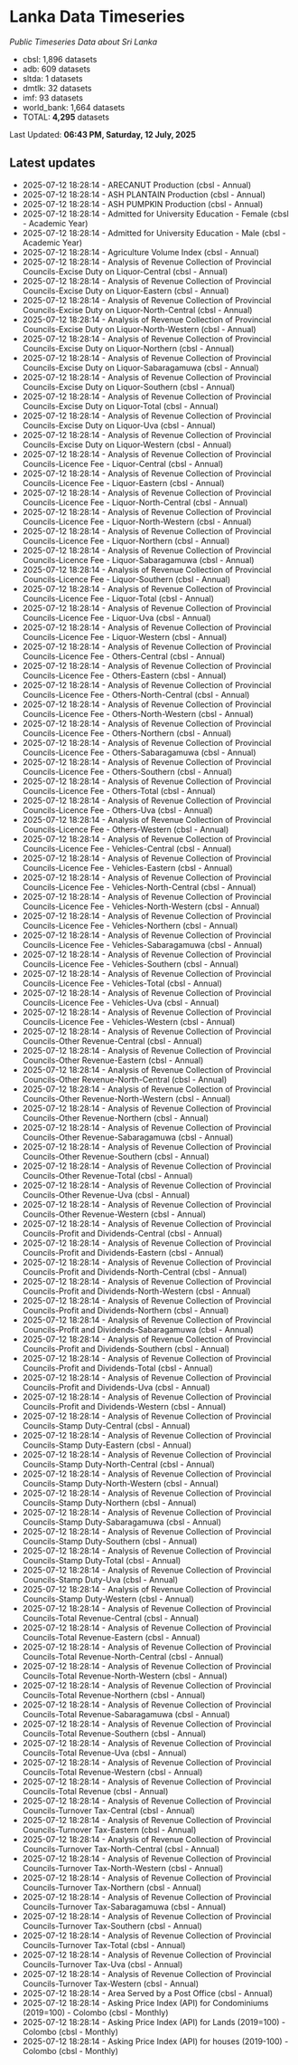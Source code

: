 # Lanka Data Timeseries
*Public Timeseries Data about Sri Lanka*

* cbsl: 1,896 datasets
* adb: 609 datasets
* sltda: 1 datasets
* dmtlk: 32 datasets
* imf: 93 datasets
* world_bank: 1,664 datasets
* TOTAL: **4,295** datasets

Last Updated: **06:43 PM, Saturday, 12 July, 2025**

## Latest updates

* 2025-07-12 18:28:14 - ARECANUT Production (cbsl - Annual)
* 2025-07-12 18:28:14 - ASH PLANTAIN Production (cbsl - Annual)
* 2025-07-12 18:28:14 - ASH PUMPKIN Production (cbsl - Annual)
* 2025-07-12 18:28:14 - Admitted for University Education - Female (cbsl - Academic Year)
* 2025-07-12 18:28:14 - Admitted for University Education - Male (cbsl - Academic Year)
* 2025-07-12 18:28:14 - Agriculture Volume Index (cbsl - Annual)
* 2025-07-12 18:28:14 - Analysis of Revenue Collection of Provincial Councils-Excise Duty on Liquor-Central (cbsl - Annual)
* 2025-07-12 18:28:14 - Analysis of Revenue Collection of Provincial Councils-Excise Duty on Liquor-Eastern (cbsl - Annual)
* 2025-07-12 18:28:14 - Analysis of Revenue Collection of Provincial Councils-Excise Duty on Liquor-North-Central (cbsl - Annual)
* 2025-07-12 18:28:14 - Analysis of Revenue Collection of Provincial Councils-Excise Duty on Liquor-North-Western (cbsl - Annual)
* 2025-07-12 18:28:14 - Analysis of Revenue Collection of Provincial Councils-Excise Duty on Liquor-Northern (cbsl - Annual)
* 2025-07-12 18:28:14 - Analysis of Revenue Collection of Provincial Councils-Excise Duty on Liquor-Sabaragamuwa (cbsl - Annual)
* 2025-07-12 18:28:14 - Analysis of Revenue Collection of Provincial Councils-Excise Duty on Liquor-Southern (cbsl - Annual)
* 2025-07-12 18:28:14 - Analysis of Revenue Collection of Provincial Councils-Excise Duty on Liquor-Total (cbsl - Annual)
* 2025-07-12 18:28:14 - Analysis of Revenue Collection of Provincial Councils-Excise Duty on Liquor-Uva (cbsl - Annual)
* 2025-07-12 18:28:14 - Analysis of Revenue Collection of Provincial Councils-Excise Duty on Liquor-Western (cbsl - Annual)
* 2025-07-12 18:28:14 - Analysis of Revenue Collection of Provincial Councils-Licence Fee - Liquor-Central (cbsl - Annual)
* 2025-07-12 18:28:14 - Analysis of Revenue Collection of Provincial Councils-Licence Fee - Liquor-Eastern (cbsl - Annual)
* 2025-07-12 18:28:14 - Analysis of Revenue Collection of Provincial Councils-Licence Fee - Liquor-North-Central (cbsl - Annual)
* 2025-07-12 18:28:14 - Analysis of Revenue Collection of Provincial Councils-Licence Fee - Liquor-North-Western (cbsl - Annual)
* 2025-07-12 18:28:14 - Analysis of Revenue Collection of Provincial Councils-Licence Fee - Liquor-Northern (cbsl - Annual)
* 2025-07-12 18:28:14 - Analysis of Revenue Collection of Provincial Councils-Licence Fee - Liquor-Sabaragamuwa (cbsl - Annual)
* 2025-07-12 18:28:14 - Analysis of Revenue Collection of Provincial Councils-Licence Fee - Liquor-Southern (cbsl - Annual)
* 2025-07-12 18:28:14 - Analysis of Revenue Collection of Provincial Councils-Licence Fee - Liquor-Total (cbsl - Annual)
* 2025-07-12 18:28:14 - Analysis of Revenue Collection of Provincial Councils-Licence Fee - Liquor-Uva (cbsl - Annual)
* 2025-07-12 18:28:14 - Analysis of Revenue Collection of Provincial Councils-Licence Fee - Liquor-Western (cbsl - Annual)
* 2025-07-12 18:28:14 - Analysis of Revenue Collection of Provincial Councils-Licence Fee - Others-Central (cbsl - Annual)
* 2025-07-12 18:28:14 - Analysis of Revenue Collection of Provincial Councils-Licence Fee - Others-Eastern (cbsl - Annual)
* 2025-07-12 18:28:14 - Analysis of Revenue Collection of Provincial Councils-Licence Fee - Others-North-Central (cbsl - Annual)
* 2025-07-12 18:28:14 - Analysis of Revenue Collection of Provincial Councils-Licence Fee - Others-North-Western (cbsl - Annual)
* 2025-07-12 18:28:14 - Analysis of Revenue Collection of Provincial Councils-Licence Fee - Others-Northern (cbsl - Annual)
* 2025-07-12 18:28:14 - Analysis of Revenue Collection of Provincial Councils-Licence Fee - Others-Sabaragamuwa (cbsl - Annual)
* 2025-07-12 18:28:14 - Analysis of Revenue Collection of Provincial Councils-Licence Fee - Others-Southern (cbsl - Annual)
* 2025-07-12 18:28:14 - Analysis of Revenue Collection of Provincial Councils-Licence Fee - Others-Total (cbsl - Annual)
* 2025-07-12 18:28:14 - Analysis of Revenue Collection of Provincial Councils-Licence Fee - Others-Uva (cbsl - Annual)
* 2025-07-12 18:28:14 - Analysis of Revenue Collection of Provincial Councils-Licence Fee - Others-Western (cbsl - Annual)
* 2025-07-12 18:28:14 - Analysis of Revenue Collection of Provincial Councils-Licence Fee - Vehicles-Central (cbsl - Annual)
* 2025-07-12 18:28:14 - Analysis of Revenue Collection of Provincial Councils-Licence Fee - Vehicles-Eastern (cbsl - Annual)
* 2025-07-12 18:28:14 - Analysis of Revenue Collection of Provincial Councils-Licence Fee - Vehicles-North-Central (cbsl - Annual)
* 2025-07-12 18:28:14 - Analysis of Revenue Collection of Provincial Councils-Licence Fee - Vehicles-North-Western (cbsl - Annual)
* 2025-07-12 18:28:14 - Analysis of Revenue Collection of Provincial Councils-Licence Fee - Vehicles-Northern (cbsl - Annual)
* 2025-07-12 18:28:14 - Analysis of Revenue Collection of Provincial Councils-Licence Fee - Vehicles-Sabaragamuwa (cbsl - Annual)
* 2025-07-12 18:28:14 - Analysis of Revenue Collection of Provincial Councils-Licence Fee - Vehicles-Southern (cbsl - Annual)
* 2025-07-12 18:28:14 - Analysis of Revenue Collection of Provincial Councils-Licence Fee - Vehicles-Total (cbsl - Annual)
* 2025-07-12 18:28:14 - Analysis of Revenue Collection of Provincial Councils-Licence Fee - Vehicles-Uva (cbsl - Annual)
* 2025-07-12 18:28:14 - Analysis of Revenue Collection of Provincial Councils-Licence Fee - Vehicles-Western (cbsl - Annual)
* 2025-07-12 18:28:14 - Analysis of Revenue Collection of Provincial Councils-Other Revenue-Central (cbsl - Annual)
* 2025-07-12 18:28:14 - Analysis of Revenue Collection of Provincial Councils-Other Revenue-Eastern (cbsl - Annual)
* 2025-07-12 18:28:14 - Analysis of Revenue Collection of Provincial Councils-Other Revenue-North-Central (cbsl - Annual)
* 2025-07-12 18:28:14 - Analysis of Revenue Collection of Provincial Councils-Other Revenue-North-Western (cbsl - Annual)
* 2025-07-12 18:28:14 - Analysis of Revenue Collection of Provincial Councils-Other Revenue-Northern (cbsl - Annual)
* 2025-07-12 18:28:14 - Analysis of Revenue Collection of Provincial Councils-Other Revenue-Sabaragamuwa (cbsl - Annual)
* 2025-07-12 18:28:14 - Analysis of Revenue Collection of Provincial Councils-Other Revenue-Southern (cbsl - Annual)
* 2025-07-12 18:28:14 - Analysis of Revenue Collection of Provincial Councils-Other Revenue-Total (cbsl - Annual)
* 2025-07-12 18:28:14 - Analysis of Revenue Collection of Provincial Councils-Other Revenue-Uva (cbsl - Annual)
* 2025-07-12 18:28:14 - Analysis of Revenue Collection of Provincial Councils-Other Revenue-Western (cbsl - Annual)
* 2025-07-12 18:28:14 - Analysis of Revenue Collection of Provincial Councils-Profit and Dividends-Central (cbsl - Annual)
* 2025-07-12 18:28:14 - Analysis of Revenue Collection of Provincial Councils-Profit and Dividends-Eastern (cbsl - Annual)
* 2025-07-12 18:28:14 - Analysis of Revenue Collection of Provincial Councils-Profit and Dividends-North-Central (cbsl - Annual)
* 2025-07-12 18:28:14 - Analysis of Revenue Collection of Provincial Councils-Profit and Dividends-North-Western (cbsl - Annual)
* 2025-07-12 18:28:14 - Analysis of Revenue Collection of Provincial Councils-Profit and Dividends-Northern (cbsl - Annual)
* 2025-07-12 18:28:14 - Analysis of Revenue Collection of Provincial Councils-Profit and Dividends-Sabaragamuwa (cbsl - Annual)
* 2025-07-12 18:28:14 - Analysis of Revenue Collection of Provincial Councils-Profit and Dividends-Southern (cbsl - Annual)
* 2025-07-12 18:28:14 - Analysis of Revenue Collection of Provincial Councils-Profit and Dividends-Total (cbsl - Annual)
* 2025-07-12 18:28:14 - Analysis of Revenue Collection of Provincial Councils-Profit and Dividends-Uva (cbsl - Annual)
* 2025-07-12 18:28:14 - Analysis of Revenue Collection of Provincial Councils-Profit and Dividends-Western (cbsl - Annual)
* 2025-07-12 18:28:14 - Analysis of Revenue Collection of Provincial Councils-Stamp Duty-Central (cbsl - Annual)
* 2025-07-12 18:28:14 - Analysis of Revenue Collection of Provincial Councils-Stamp Duty-Eastern (cbsl - Annual)
* 2025-07-12 18:28:14 - Analysis of Revenue Collection of Provincial Councils-Stamp Duty-North-Central (cbsl - Annual)
* 2025-07-12 18:28:14 - Analysis of Revenue Collection of Provincial Councils-Stamp Duty-North-Western (cbsl - Annual)
* 2025-07-12 18:28:14 - Analysis of Revenue Collection of Provincial Councils-Stamp Duty-Northern (cbsl - Annual)
* 2025-07-12 18:28:14 - Analysis of Revenue Collection of Provincial Councils-Stamp Duty-Sabaragamuwa (cbsl - Annual)
* 2025-07-12 18:28:14 - Analysis of Revenue Collection of Provincial Councils-Stamp Duty-Southern (cbsl - Annual)
* 2025-07-12 18:28:14 - Analysis of Revenue Collection of Provincial Councils-Stamp Duty-Total (cbsl - Annual)
* 2025-07-12 18:28:14 - Analysis of Revenue Collection of Provincial Councils-Stamp Duty-Uva (cbsl - Annual)
* 2025-07-12 18:28:14 - Analysis of Revenue Collection of Provincial Councils-Stamp Duty-Western (cbsl - Annual)
* 2025-07-12 18:28:14 - Analysis of Revenue Collection of Provincial Councils-Total Revenue-Central (cbsl - Annual)
* 2025-07-12 18:28:14 - Analysis of Revenue Collection of Provincial Councils-Total Revenue-Eastern (cbsl - Annual)
* 2025-07-12 18:28:14 - Analysis of Revenue Collection of Provincial Councils-Total Revenue-North-Central (cbsl - Annual)
* 2025-07-12 18:28:14 - Analysis of Revenue Collection of Provincial Councils-Total Revenue-North-Western (cbsl - Annual)
* 2025-07-12 18:28:14 - Analysis of Revenue Collection of Provincial Councils-Total Revenue-Northern (cbsl - Annual)
* 2025-07-12 18:28:14 - Analysis of Revenue Collection of Provincial Councils-Total Revenue-Sabaragamuwa (cbsl - Annual)
* 2025-07-12 18:28:14 - Analysis of Revenue Collection of Provincial Councils-Total Revenue-Southern (cbsl - Annual)
* 2025-07-12 18:28:14 - Analysis of Revenue Collection of Provincial Councils-Total Revenue-Uva (cbsl - Annual)
* 2025-07-12 18:28:14 - Analysis of Revenue Collection of Provincial Councils-Total Revenue-Western (cbsl - Annual)
* 2025-07-12 18:28:14 - Analysis of Revenue Collection of Provincial Councils-Total Revenue (cbsl - Annual)
* 2025-07-12 18:28:14 - Analysis of Revenue Collection of Provincial Councils-Turnover Tax-Central (cbsl - Annual)
* 2025-07-12 18:28:14 - Analysis of Revenue Collection of Provincial Councils-Turnover Tax-Eastern (cbsl - Annual)
* 2025-07-12 18:28:14 - Analysis of Revenue Collection of Provincial Councils-Turnover Tax-North-Central (cbsl - Annual)
* 2025-07-12 18:28:14 - Analysis of Revenue Collection of Provincial Councils-Turnover Tax-North-Western (cbsl - Annual)
* 2025-07-12 18:28:14 - Analysis of Revenue Collection of Provincial Councils-Turnover Tax-Northern (cbsl - Annual)
* 2025-07-12 18:28:14 - Analysis of Revenue Collection of Provincial Councils-Turnover Tax-Sabaragamuwa (cbsl - Annual)
* 2025-07-12 18:28:14 - Analysis of Revenue Collection of Provincial Councils-Turnover Tax-Southern (cbsl - Annual)
* 2025-07-12 18:28:14 - Analysis of Revenue Collection of Provincial Councils-Turnover Tax-Total (cbsl - Annual)
* 2025-07-12 18:28:14 - Analysis of Revenue Collection of Provincial Councils-Turnover Tax-Uva (cbsl - Annual)
* 2025-07-12 18:28:14 - Analysis of Revenue Collection of Provincial Councils-Turnover Tax-Western (cbsl - Annual)
* 2025-07-12 18:28:14 - Area Served by a Post Office (cbsl - Annual)
* 2025-07-12 18:28:14 - Asking Price Index (API) for Condominiums (2019=100) - Colombo (cbsl - Monthly)
* 2025-07-12 18:28:14 - Asking Price Index (API) for Lands (2019=100) - Colombo (cbsl - Monthly)
* 2025-07-12 18:28:14 - Asking Price Index (API) for houses (2019-100) - Colombo (cbsl - Monthly)